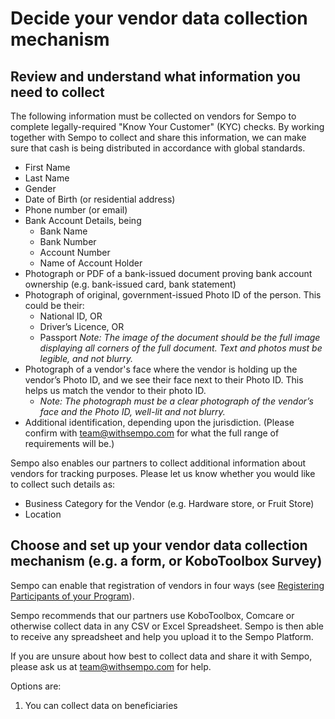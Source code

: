 # Decide your vendor data collection mechanism

## **Review and understand what information you need to collect** 

The following information must be collected on vendors for Sempo to complete legally-required "Know Your Customer" \(KYC\) checks. By working together with Sempo to collect and share this information, we can make sure that cash is being distributed in accordance with global standards.

* First Name
* Last Name
* Gender
* Date of Birth \(or residential address\)
* Phone number \(or email\)
* Bank Account Details, being
  * Bank Name
  * Bank Number
  * Account Number
  * Name of Account Holder 
* Photograph or PDF of a bank-issued document proving bank account ownership \(e.g. bank-issued card, bank statement\) 
* Photograph of original, government-issued Photo ID of the person. This could be their:
  * National ID, OR
  * Driver’s Licence, OR
  * Passport _Note: The image of the document should be the full image displaying all corners of the full document. Text and photos must be legible, and not blurry._ 
* Photograph of a vendor's face where the vendor is holding up the vendor’s Photo ID, and we see their face next to their Photo ID. This helps us match the vendor to their photo ID. 
  * _Note: The photograph must be a clear photograph of the vendor’s face and the Photo ID, well-lit and not blurry._
* Additional identification, depending upon the jurisdiction. \(Please confirm with team@withsempo.com for what the full range of requirements will be.\)

Sempo also enables our partners to collect additional information about vendors for tracking purposes. Please let us know whether you would like to collect such details as:

* Business Category for the Vendor \(e.g. Hardware store, or Fruit Store\) 
* Location

## Choose and set up your vendor data collection mechanism \(e.g. a form, or KoboToolbox Survey\) 

Sempo can enable that registration of vendors in four ways \(see [Registering Participants of your Program](../sempo-dashboard/how-to-register-participants.md)\). 

Sempo recommends that our partners use KoboToolbox, Comcare or otherwise collect data in any CSV or Excel Spreadsheet. Sempo is then able to receive any spreadsheet and help you upload it to the Sempo Platform.

If you are unsure about how best to collect data and share it with Sempo, please ask us at [team@withsempo.com](mailto:team@withsempo.com) for help. 

Options are:

1. You can collect data on beneficiaries 

